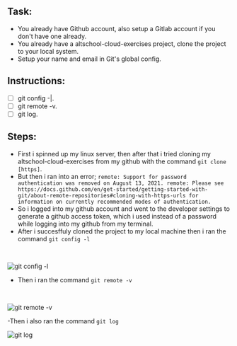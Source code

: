 ## Task:
- You already have Github account, also setup a Gitlab account if you don't have one already.
- You already have a altschool-cloud-exercises project, clone the project to your local system.
- Setup your name and email in Git's global config.

## Instructions:
- [ ] git config -|.
- [ ] git remote -v.
- [ ] git log.

## Steps:
- First i spinned up my linux server, then after that i tried cloning my altschool-cloud-exercises from my github with the command `git clone [https]`.
- But then i ran into an error;
`remote: Support for password authentication was removed on August 13, 2021.
remote: Please see https://docs.github.com/en/get-started/getting-started-with-git/about-remote-repositories#cloning-with-https-urls for information on currently recommended modes of authentication.`
- So i logged into my github account and went to the developer settings to generate a github access token, which i used instead of a password while logging into my github from my terminal.
- After i succesffuly cloned the project to my local machine then i ran the command `git config -l`
<br>

![git config -l](https://user-images.githubusercontent.com/105651785/192138041-9192de74-2802-4d26-99e0-03eaf3615cb8.png)

- Then i ran the command `git remote -v`
<br>

![git remote -v](https://user-images.githubusercontent.com/105651785/192138138-29e73db2-5ea1-44e5-8b06-d7c4af31be30.png)

-Then i also ran the command `git log`
<br>

![git log](https://user-images.githubusercontent.com/105651785/192138165-0621e4fb-aab9-4120-99dd-d31c59a63079.png)





